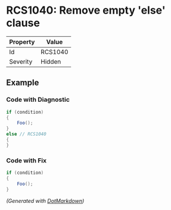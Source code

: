 # RCS1040: Remove empty 'else' clause

| Property | Value   |
| -------- | ------- |
| Id       | RCS1040 |
| Severity | Hidden  |

## Example

### Code with Diagnostic

```csharp
if (condition)
{
    Foo();
}
else // RCS1040
{
}
```

### Code with Fix

```csharp
if (condition)
{
    Foo();
}
```


*\(Generated with [DotMarkdown](http://github.com/JosefPihrt/DotMarkdown)\)*